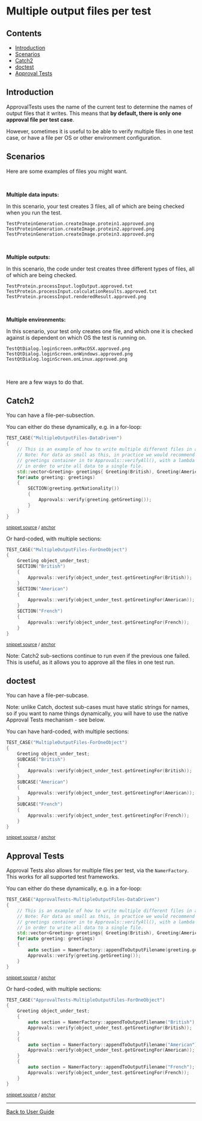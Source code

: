 <!--
GENERATED FILE - DO NOT EDIT
This file was generated by [MarkdownSnippets](https://github.com/SimonCropp/MarkdownSnippets).
Source File: /doc/mdsource/MultipleOutputFilesPerTest.source.md
To change this file edit the source file and then execute ./run_markdown_templates.sh.
-->

<a id="top"></a>

# Multiple output files per test

<!-- toc -->
## Contents

  * [Introduction](#introduction)
  * [Scenarios](#scenarios)
  * [Catch2](#catch2)
  * [doctest](#doctest)
  * [Approval Tests](#approval-tests)
<!-- endtoc -->


## Introduction

ApprovalTests uses the name of the current test to determine the names of output files that it writes. This means that **by default, there is only one approval file per test case**.

However, sometimes it is useful to be able to verify multiple files in one test case, or have a file per OS or other environment configuration.

## Scenarios

Here are some examples of files you might want.

&nbsp;

**Multiple data inputs:**

In this scenario, your test creates 3 files, all of which are being checked when you run the test.

```text
TestProteinGeneration.createImage.protein1.approved.png
TestProteinGeneration.createImage.protein2.approved.png
TestProteinGeneration.createImage.protein3.approved.png
```

&nbsp;

**Multiple outputs:**

In this scenario, the code under test creates three different types of files, all of which are being checked.

```text
TestProtein.processInput.logOutput.approved.txt
TestProtein.processInput.calculationResults.approved.txt
TestProtein.processInput.renderedResult.approved.png
```

&nbsp;

**Multiple environments:**

In this scenario, your test only creates one file, and which one it is checked against is dependent on which OS the test is running on.

```text
TestQtDialog.loginScreen.onMacOSX.approved.png
TestQtDialog.loginScreen.onWindows.approved.png
TestQtDialog.loginScreen.onLinux.approved.png
```

&nbsp;

Here are a few ways to do that.

## Catch2

You can have a file-per-subsection.

You can either do these dynamically, e.g. in a for-loop:

<!-- snippet: catch2_multiple_output_files_dynamic -->
<a id='snippet-catch2_multiple_output_files_dynamic'/></a>
```cpp
TEST_CASE("MultipleOutputFiles-DataDriven")
{
    // This is an example of how to write multiple different files in a single test.
    // Note: For data as small as this, in practice we would recommend passing the
    // greetings container in to Approvals::verifyAll(), with a lambda to format the output,
    // in order to write all data to a single file.
    std::vector<Greeting> greetings{ Greeting(British), Greeting(American), Greeting(French) };
    for(auto greeting: greetings)
    {
        SECTION(greeting.getNationality())
        {
            Approvals::verify(greeting.getGreeting());
        }
    }
}
```
<sup>[snippet source](/ApprovalTests_Catch2_Tests/Catch2DocumentationSamples.cpp#L59-L75) / [anchor](#snippet-catch2_multiple_output_files_dynamic)</sup>
<!-- endsnippet -->

Or hard-coded, with multiple sections:

<!-- snippet: catch2_multiple_output_files_hard_coded -->
<a id='snippet-catch2_multiple_output_files_hard_coded'/></a>
```cpp
TEST_CASE("MultipleOutputFiles-ForOneObject")
{
    Greeting object_under_test;
    SECTION("British")
    {
        Approvals::verify(object_under_test.getGreetingFor(British));
    }
    SECTION("American")
    {
        Approvals::verify(object_under_test.getGreetingFor(American));
    }
    SECTION("French")
    {
        Approvals::verify(object_under_test.getGreetingFor(French));
    }
}
```
<sup>[snippet source](/ApprovalTests_Catch2_Tests/Catch2DocumentationSamples.cpp#L77-L94) / [anchor](#snippet-catch2_multiple_output_files_hard_coded)</sup>
<!-- endsnippet -->

Note: Catch2 sub-sections continue to run even if the previous one failed. This is useful, as it allows you to approve all the files in one test run.

## doctest

You can have a file-per-subcase.

Note: unlike Catch, doctest sub-cases must have static strings for names, so if you want to name things dynamically, you will have to use the native Approval Tests mechanism - see below.

You can have hard-coded, with multiple sections:

<!-- snippet: doctest_multiple_output_files_hard_coded -->
<a id='snippet-doctest_multiple_output_files_hard_coded'/></a>
```cpp
TEST_CASE("MultipleOutputFiles-ForOneObject")
{
    Greeting object_under_test;
    SUBCASE("British")
    {
        Approvals::verify(object_under_test.getGreetingFor(British));
    }
    SUBCASE("American")
    {
        Approvals::verify(object_under_test.getGreetingFor(American));
    }
    SUBCASE("French")
    {
        Approvals::verify(object_under_test.getGreetingFor(French));
    }
}
```
<sup>[snippet source](/ApprovalTests_DocTest_Tests/DocTestDocumentationSamples.cpp#L60-L77) / [anchor](#snippet-doctest_multiple_output_files_hard_coded)</sup>
<!-- endsnippet -->

## Approval Tests

Approval Tests also allows for multiple files per test, via the `NamerFactory`. This works for all supported test frameworks.

You can either do these dynamically, e.g. in a for-loop:

<!-- snippet: approvals_multiple_output_files_dynamic -->
<a id='snippet-approvals_multiple_output_files_dynamic'/></a>
```cpp
TEST_CASE("ApprovalTests-MultipleOutputFiles-DataDriven")
{
    // This is an example of how to write multiple different files in a single test.
    // Note: For data as small as this, in practice we would recommend passing the
    // greetings container in to Approvals::verifyAll(), with a lambda to format the output,
    // in order to write all data to a single file.
    std::vector<Greeting> greetings{ Greeting(British), Greeting(American), Greeting(French) };
    for(auto greeting: greetings)
    {
        auto section = NamerFactory::appendToOutputFilename(greeting.getNationality());
        Approvals::verify(greeting.getGreeting());
    }
}
```
<sup>[snippet source](/ApprovalTests_DocTest_Tests/DocTestDocumentationSamples.cpp#L79-L93) / [anchor](#snippet-approvals_multiple_output_files_dynamic)</sup>
<!-- endsnippet -->

Or hard-coded, with multiple sections:

<!-- snippet: approvals_multiple_output_files_hard_coded -->
<a id='snippet-approvals_multiple_output_files_hard_coded'/></a>
```cpp
TEST_CASE("ApprovalTests-MultipleOutputFiles-ForOneObject")
{
    Greeting object_under_test;
    {
        auto section = NamerFactory::appendToOutputFilename("British");
        Approvals::verify(object_under_test.getGreetingFor(British));
    }
    {
        auto section = NamerFactory::appendToOutputFilename("American");
        Approvals::verify(object_under_test.getGreetingFor(American));
    }
    {
        auto section = NamerFactory::appendToOutputFilename("French");
        Approvals::verify(object_under_test.getGreetingFor(French));
    }
}
```
<sup>[snippet source](/ApprovalTests_DocTest_Tests/DocTestDocumentationSamples.cpp#L95-L112) / [anchor](#snippet-approvals_multiple_output_files_hard_coded)</sup>
<!-- endsnippet -->
 

---

[Back to User Guide](/doc/README.md#top)
